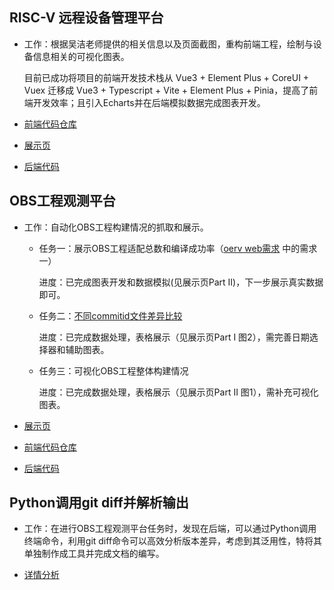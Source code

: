 ## RISC-V 远程设备管理平台

- 工作：根据吴洁老师提供的相关信息以及页面截图，重构前端工程，绘制与设备信息相关的可视化图表。

  目前已成功将项目的前端开发技术栈从 Vue3 + Element Plus + CoreUI + Vuex 迁移成 Vue3 + Typescript + Vite + Element Plus + Pinia，提高了前端开发效率；且引入Echarts并在后端模拟数据完成图表开发。

- [前端代码仓库](https://github.com/jiewu-plct/ui_development/tree/master/riscv-devices-monitor) 
- [展示页](https://github.com/ArCyanic/Internship/blob/main/snapshots/RISC-V%E8%BF%9C%E7%A8%8B%E8%AE%BE%E5%A4%87%E7%AE%A1%E7%90%86%E5%B9%B3%E5%8F%B0.md) 
- [后端代码](https://github.com/ArCyanic/TestCenter)

## OBS工程观测平台

- 工作：自动化OBS工程构建情况的抓取和展示。

  - 任务一：展示OBS工程适配总数和编译成功率（[oerv web需求](https://docs.qq.com/doc/DUFpsTHBzbXdUY3BL) 中的需求一）

    进度：已完成图表开发和数据模拟(见展示页Part II)，下一步展示真实数据即可。

  - 任务二：[不同commitid文件差异比较](https://gitee.com/phoebe-xi/oerv_obsdata/issues/I5IZ1H) 

    进度：已完成数据处理，表格展示（见展示页Part I 图2），需完善日期选择器和辅助图表。

  - 任务三：可视化OBS工程整体构建情况

    进度：已完成数据处理，表格展示（见展示页Part II 图1），需补充可视化图表。

- [展示页](https://github.com/ArCyanic/Internship/blob/main/snapshots/OBS%E5%B7%A5%E7%A8%8B%E8%A7%82%E6%B5%8B%E5%B9%B3%E5%8F%B0.md) 
- [前端代码仓库](https://github.com/ArCyanic/OBS_Observatory)
- [后端代码](https://github.com/ArCyanic/TestCenter)

## Python调用git diff并解析输出

- 工作：在进行OBS工程观测平台任务时，发现在后端，可以通过Python调用终端命令，利用git diff命令可以高效分析版本差异，考虑到其泛用性，特将其单独制作成工具并完成文档的编写。

- [详情分析](https://github.com/ArCyanic/Internship/blob/main/production/Python%E8%B0%83%E7%94%A8git%20diff%E5%B9%B6%E8%A7%A3%E6%9E%90%E8%BE%93%E5%87%BA.md) 

